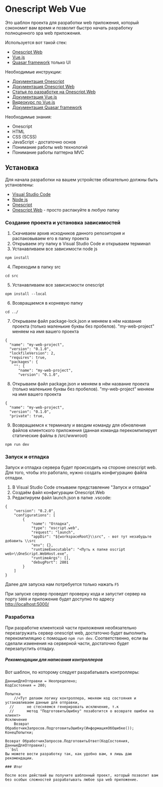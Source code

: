 # Onescript Web Vue

Это шаблон проекта для разработки web приложения, который сэкономит вам время и позволит быстро начать разработку полноценного spa web приложения.

Используется вот такой стек:

* [Onescript Web](http://web.oscript.io/)
* [Vue.js](https://v3.ru.vuejs.org/ru/guide/introduction.html)
* [Quasar framework](https://quasar.dev/) только UI

Необходимые инструкции:

* [Документация Onescript](https://oscript.io/syntax/)
* [Документация Onescript Web](http://web.oscript.io/syntax/)
* [Статья по разработке на Onescript.Web](https://infostart.ru/1c/articles/1063641/)
* [Документация Vue.js](https://v3.ru.vuejs.org/ru/guide/introduction.html)
* [Видеокурс по Vue.js](https://www.youtube.com/watch?v=XzLuMtDelGk&t=9076s)
* [Документация Quasar framework](https://quasar.dev/introduction-to-quasar)

Необходимые знания:

* Onescript
* HTML
* CSS (SCSS)
* JavaScript - достаточно основ
* Понимание работы web технологий
* Понимание работы паттерна MVC

## Установка

Для начала разработки на вашем устройстве обязательно должны быть установлены:

* [Visual Studio Code](https://code.visualstudio.com/download)
* [Node js](https://nodejs.org/en/download/)
* [Onescript](https://github.com/EvilBeaver/OneScript)
* [Onescript Web](https://github.com/EvilBeaver/OneScript.Web) - просто распакуйте в любую папку

### Создание проекта и установка зависимостей

1. Скачиваем архив исходников данного репозитория и распаковываем его в папку проекта
2. Открываем эту папку в Visual Studio Code и открываем терминал
3. Устанавливаем все зависимости node js

```
npm install
```

4. Переходим в папку src

```
cd src
```

5. Устанавливаем все зависисмости onescript

```
opm install --local
```

6. Возвращаемся в корневую папку

```
cd ../
```
7. Открываем файл package-lock.json и меняем в нём название проекта (только маленькие буквы без пробелов). "my-web-project" меняем на имя вашего проекта

```
{
  "name": "my-web-project",
  "version": "0.1.0",
  "lockfileVersion": 2,
  "requires": true,
  "packages": {
    "": {
      "name": "my-web-project",
      "version": "0.1.0",
```
8. Открываем файл package.json и меняем в нём название проекта (только маленькие буквы без пробелов). "my-web-project" меняем на имя вашего проекта

```
{
  "name": "my-web-project",
  "version": "0.1.0",
  "private": true,
```

9. Возвращаемся к терминалу и вводим команду для обновления файлов клиентского приложения (данная команда перекомпилирует статические файлы в /src/wwwroot)

```
npm run dev
```

### Запуск и отладка

Запуск и отладка сервера будет происходить на стороне onescript web.
Для того, чтобы это работало, нужно создать конфигурацию файла отладки.

1. В  Visual Studio Code откываем представление "Запуск и отладка"
2. Создаём файл конфигурации Onescript.Web
3. Редактируем файл launch.json в папке .vscode:

```
{
    "version": "0.2.0",
    "configurations": [
        {
            "name": "Отладка",
            "type": "oscript.web",
            "request": "launch",
            "appDir": "${workspaceRoot}\\src", - вот тут незабудьте добавить \\src
            "env": {},
            "runtimeExecutable": "<Путь к папке oscript web>\\OneScript.WebHost.exe",
            "runtimeArgs": [],
            "debugPort": 2801
        }
    ]
}
```

Далее для запуска нам потребуется только нажать ```F5```

При запуске сервер проведет проверку кода и запустит сервер на порту ```5000``` и приложение будет доступно по адресу <http://localhost:5000/>

### Разработка

При разработке клиентской части приложения необязательно перезагружать сервер onescript web, достаточно будет выполнить перекомпиляцию с помощью ```npm run dev```. Соответственно, если вы сделали изменения на серверной части, достаточно будет перезапустить отладку.

##### Рекомендации для написания контроллеров

Вот шаблон, по которому следует разрабатывать контроллеры:

```bsl
ДанныеДляОтправки = Неопределено;
КодСостояния = 200;

Попытка
	//<Тут делаем логику контроллера, меняем код состояния и устанавливаем данные для отправки, 
  //      не стесняемся генерировать исключение, т.к 
  //      метод "ПодготовитьОшибку" позаботится о возврате ошибки на клиент>
Исключение
	Возврат ОбработчикЗапросов.ПодготовитьОшибку(ИнформацияОбОшибке());
КонецПопытки;	

Возврат ОбработчикЗапросов.ПодготовитьОтвет(КодСостояния, ДанныеДляОтправки);
```bsl
Вы можете вести разработку так, как удобно вам, я лишь даю рекомендации.

### Итог

После всех действий вы получите шаблонный проект, который позволит вам без особых сложностей разрабатывать любое spa web приложение.
